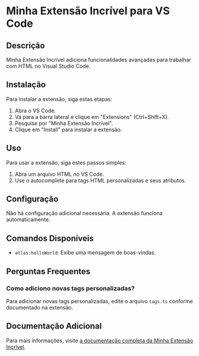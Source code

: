 # Minha Extensão Incrível para VS Code

## Descrição

Minha Extensão Incrível adiciona funcionalidades avançadas para trabalhar com HTML no Visual Studio Code.

## Instalação

Para instalar a extensão, siga estas etapas:

1. Abra o VS Code.
2. Vá para a barra lateral e clique em "Extensions" (Ctrl+Shift+X).
3. Pesquise por "Minha Extensão Incrível".
4. Clique em "Install" para instalar a extensão.

## Uso

Para usar a extensão, siga estes passos simples:

1. Abra um arquivo HTML no VS Code.
2. Use o autocomplete para tags HTML personalizadas e seus atributos.

## Configuração

Não há configuração adicional necessária. A extensão funciona automaticamente.

## Comandos Disponíveis

- `atlas:helloWorld`: Exibe uma mensagem de boas-vindas.

## Perguntas Frequentes

### Como adiciono novas tags personalizadas?

Para adicionar novas tags personalizadas, edite o arquivo `tags.ts` conforme documentado na extensão.

## Documentação Adicional

Para mais informações, visite [a documentação completa da Minha Extensão Incrível](https://link-para-documentacao.com).
